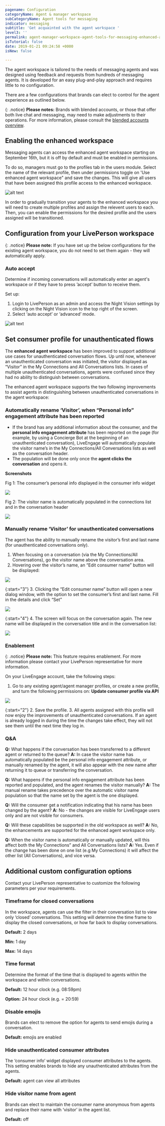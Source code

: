 ```yaml
---
pagename: Configuration
categoryName: Agent & manager workspace
subCategoryName: Agent tools for messaging
indicator: messaging
subtitle: 'Get acquainted with the agent workspace '
level3: ''
permalink: agent-manager-workspace-agent-tools-for-messaging-enhanced-agent-workspace-for-messaging-configuration.html
isTutorial: false
date: 2019-01-21 09:24:58 +0000
isNew: false

---
```


The agent workspace is tailored to the needs of messaging agents and was designed using feedback and requests from hundreds of messaging agents. It is developed for an easy plug-and-play approach and requires little to no configuration.  

There are a few configurations that brands can elect to control for the agent experience as outlined below.  

{: .notice}
**Please notes:** Brands with blended accounts, or those that offer both live chat and messaging, may need to make adjustments to their operations. For more information, please consult the [blended accounts overview](/agent-manager-workspace-agent-tools-for-messaging-enhanced-agent-workspace-for-messaging-blended-accounts.html).

## Enabling the enhanced workspace

Messaging agents can access the enhanced agent workspace starting on September 16th, but it is off by default and must be enabled in permissions.

To do so, managers must go to the profiles tab in the users module. Select the name of the relevant profile, then under permissions toggle on 'Use enhanced agent workspace" and save the changes. This will give all users that have been assigned this profile access to the enhanced workspace.

![alt text](img/new-agent-workspace-10.png)

In order to gradually transition your agents to the enhanced workspace you will need to create multiple profiles and assign the relevent users to each. Then, you can enable the permissions for the desired profile and the users assigned will be transitioned.

## Configuration from your LivePerson workspace

{: .notice}
**Please note:** If you have set up the below configurations for the existing agent workspace, you do not need to set them again - they will automatically apply.

### Auto accept

Determine if incoming conversations will automatically enter an agent's workspace or if they have to press ’accept’ button to receive them.

Set up:
1. Login to LivePerson as an admin and access the Night Vision settings by clicking on the Night Vision icon to the top right of the screen.
2. Select ‘auto accept’ or ‘advanced’ mode.

![alt text](img/new-workspace-configuration.png)

## Set consumer profile for unauthenticated flows

The **enhanced agent workspace** has been improved to support additional use cases for unauthenticated conversation flows. Up until now, whenever an unauthenticated conversation was initiated, the visitor displayed as “Visitor” in the My Connections and All Conversations lists. In cases of multiple unauthenticated conversations, agents were confused since they had no ability to distinguish between conversations.

The enhanced agent workspace supports the two following improvements to assist agents in distinguishing between unauthenticated conversations in the agent workspace:

### Automatically rename ‘Visitor’, when “Personal info” engagement attribute has been reported

* If the brand has any additional information about the consumer, and the **personal info engagement attribute** has been reported on the page (for example, by using a Concierge Bot at the beginning of an unauthenticated conversation), LiveEngage will automatically populate the visitor name’s in the My Connections/All Conversations lists as well as the conversation header.
* The population will be done only once the **agent clicks the conversation** and opens it.

**Screenshots**

Fig 1: The consumer’s personal info displayed in the consumer info widget

![](img/set-consumer-profile-1.png)

Fig 2: The visitor name is automatically populated in the connections list and in the conversation header

![](img/set-consumer-profile-2.png)

### Manually rename ‘Visitor’ for unauthenticated conversations

The agent has the ability to manually rename the visitor’s first and last name (for unauthenticated conversations only).

1. When focusing on a conversation (via the My Connections/All Conversations), go the visitor name above the conversation area.
2. Hovering over the visitor’s name, an “Edit consumer name” button will be displayed:

![](img/set-consumer-profile-4.png)

{:start="3"}
3. Clicking the “Edit consumer name” button will open a new dialog window, with the option to set the consumer’s first and last name. Fill in the details and click “Set”

![](img/set-consumer-profile-5.png)

{:start="4"}
4. The screen will focus on the conversation again. The new name will be displayed in the conversation title and in the conversation list:

![](img/set-consumer-profile-6.png)

### Enablement

{: .notice}
**Please note:** This feature requires enablement. For more information please contact your LivePerson representative for more information.

On your LiveEngage account, take the following steps:

1. Go to any existing agent/agent manager profiles, or create a new profile, and turn the following permissions on: **Update consumer profile via API**

![](img/set-consumer-profile-3.png)

{:start="2"}
2. Save the profile.
3. All agents assigned with this profile will now enjoy the improvements of unauthenticated conversations. If an agent is already logged in during the time the changes take effect, they will not see them until the next time they log in.

### Q&A

**Q:** What happens if the conversation has been transferred to a different agent or returned to the queue?
**A:** In case the visitor name has automatically populated be the personal info engagement attribute, or manually renamed by the agent, it will also appear with the new name after returning it to queue or transferring the conversation.

**Q:** What happens if the personal info engagement attribute has been reported and populated, and the agent renames the visitor manually?
**A:** The manual rename takes precedence over the automatic visitor name population so that the name set by the agent is the one displayed.

**Q:** Will the consumer get a notification indicating that his name has been changed by the agent?
**A:** No - the changes are visible for LiveEngage users only and are not visible for consumers.

**Q:** Will these capabilities be supported in the old workspace as well?
**A:** No, the enhancements are supported for the enhanced agent workspace only.

**Q:** When the visitor name is automatically or manually updated, will this affect both the My Connections” and All Conversations lists?
**A:** Yes. Even if the change has been done on one list (e.g My Connections) it will affect the other list (All Conversations), and vice versa.


## Additional custom configuration options

Contact your LivePerson representative to customize the following parameters per your requirements.

### Timeframe for closed conversations
In the workspace, agents can use the filter in their conversation list to view only ‘closed’ conversations. This setting will determine the time frame to display the closed conversations, or how far back to display conversations.  

**Default:** 2 days

**Min:** 1 day

**Max:** 14 days
<br>

### Time format
Determine the format of the time that is displayed to agents within the workspace and within conversations.

**Default:** 12 hour clock (e.g. 08:59pm)

**Option:** 24 hour clock (e.g.  = 20:59)
<br>

### Disable emojis
Brands can elect to remove the option for agents to send emojis during a conversation.

**Default:** emojis are enabled

### Hide unauthenticated consumer attributes
The ‘consumer info’ widget displayed consumer attributes to the agents. This setting enables brands to hide any unauthenticated attributes from the agents.

**Default:** agent can view all attributes

### Hide visitor name from agent
Brands can elect to maintain the consumer name anonymous from agents and replace their name with ‘visitor’ in the agent list.

**Default:** off

